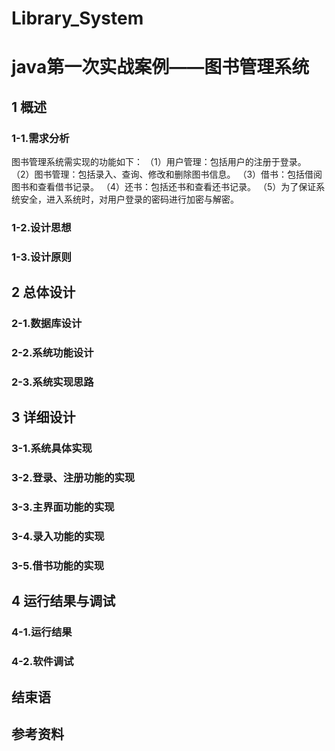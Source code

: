 # Library_System
# java第一次实战案例——图书管理系统

## 1 概述
### 1-1.需求分析
 图书管理系统需实现的功能如下：
（1）用户管理：包括用户的注册于登录。
（2）图书管理：包括录入、查询、修改和删除图书信息。
（3）借书：包括借阅图书和查看借书记录。
（4）还书：包括还书和查看还书记录。
（5）为了保证系统安全，进入系统时，对用户登录的密码进行加密与解密。
### 1-2.设计思想
### 1-3.设计原则

## 2 总体设计
### 2-1.数据库设计
### 2-2.系统功能设计
### 2-3.系统实现思路

## 3 详细设计
### 3-1.系统具体实现
### 3-2.登录、注册功能的实现
### 3-3.主界面功能的实现
### 3-4.录入功能的实现
### 3-5.借书功能的实现

## 4 运行结果与调试
### 4-1.运行结果
### 4-2.软件调试

## 结束语

## 参考资料
